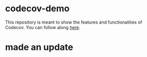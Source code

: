 # codecov-demo
This repository is meant to show the features and functionalities of Codecov. You can follow along [here](https://docs.codecov.com/docs/codecov-tutorial).

# made an update